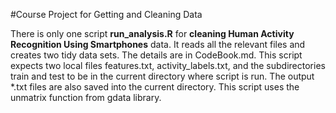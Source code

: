 #Course Project for Getting and Cleaning Data

There is only one script **run_analysis.R** for **cleaning Human Activity Recognition Using Smartphones** data. It reads all the relevant files and creates two tidy data sets. The details are in CodeBook.md. This script expects two local files features.txt,  activity_labels.txt, and the subdirectories train and test to be in the current directory where script is run. The output *.txt files are also saved into the current directory. This script uses the unmatrix function from  gdata library.